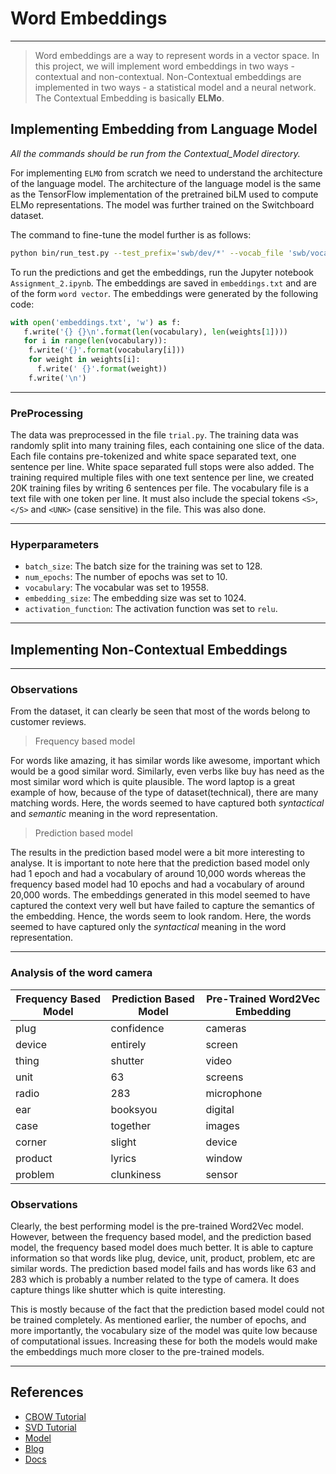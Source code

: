 # Word Embeddings
---
> Word embeddings are a way to represent words in a vector space. In this project, we will implement word embeddings in two ways - contextual and non-contextual. Non-Contextual embeddings are implemented in two ways - a statistical model and a neural network. The Contextual Embedding is basically __ELMo__.

## Implementing Embedding from Language Model
*All the commands should be run from the Contextual_Model directory.*

For implementing ``ELMO`` from scratch we need to understand the architecture of the language model. The architecture of the language model is the same as the TensorFlow implementation of the pretrained biLM used to compute ELMo representations. The model was further trained on the Switchboard dataset.

The command to fine-tune the model further is as follows:
```bash
python bin/run_test.py --test_prefix='swb/dev/*' --vocab_file 'swb/vocab.txt' --save_dir='swb/checkpoint'
```

To run the predictions and get the embeddings, run the Jupyter notebook ```Assignment_2.ipynb```.
The embeddings are saved in ```embeddings.txt``` and are of the form ```word vector```.
The embeddings were generated by the following code:
```python
with open('embeddings.txt', 'w') as f:
   f.write('{} {}\n'.format(len(vocabulary), len(weights[1])))
   for i in range(len(vocabulary)):
    f.write('{}'.format(vocabulary[i]))
    for weight in weights[i]:
      f.write(' {}'.format(weight))
    f.write('\n')
```
---
### PreProcessing

The data was preprocessed in the file ```trial.py```. The training data was randomly split into many training files, each containing one slice of the data. Each file contains pre-tokenized and white space separated text, one sentence per line. White space separated full stops were also added. The training required multiple files with one text sentence per line, we created 20K training files by writing 6 sentences per file. The vocabulary file is a text file with one token per line. It must also include the special tokens ```<S>```, ```</S>``` and ```<UNK>``` (case sensitive) in the file. This was also done.

---
### Hyperparameters

- ```batch_size```: The batch size for the training was set to 128.
- ```num_epochs```: The number of epochs was set to 10.
- ```vocabulary```: The vocabular was set to 19558.
- ```embedding_size```: The embedding size was set to 1024.
- ```activation_function```: The activation function was set to ```relu```.

---

## Implementing Non-Contextual Embeddings
---
### Observations

From the dataset, it can clearly be seen that most of the words belong to customer reviews.

> Frequency based model

For words like amazing, it has similar words like awesome, important which would be a good similar word. Similarly, even verbs like buy has need as the most similar word which is quite plausible. The word laptop is a great example of how, because of the type of dataset(technical), there are many matching words. Here, the words seemed to have captured both _syntactical_ and _semantic_ meaning in the word representation.

> Prediction based model

The results in the prediction based model were a bit more interesting to analyse. It is important to note here that the prediction based model only had 1 epoch and had a vocabulary of around 10,000 words whereas the frequency based model had 10 epochs and had a vocabulary of around 20,000 words. The embeddings generated in this model seemed to have captured the context very well but have failed to capture the semantics of the embedding. Hence, the words seem to look random. Here, the words seemed to have captured only the _syntactical_ meaning in the word representation.

---
### Analysis of the word camera
|Frequency Based Model | Prediction Based Model | Pre-Trained Word2Vec Embedding |
|--|--|--|
| plug | confidence | cameras |
| device | entirely | screen |
| thing | shutter | video |
| unit | 63 | screens |
| radio | 283 | microphone |
| ear | booksyou | digital |
| case | together | images |
| corner | slight | device |
| product | lyrics | window |
| problem | clunkiness | sensor |

### Observations

Clearly, the best performing model is the pre-trained Word2Vec model. However, between the frequency based model, and the prediction based model, the frequency based model does much better. It is able to capture information so that words like plug, device, unit, product, problem, etc are similar words. The prediction based model fails and has words like 63 and 283 which is probably a number related to the type of camera. It does capture things like shutter which is quite interesting.

This is mostly because of the fact that the prediction based model could not be trained completely. As mentioned earlier, the number of epochs, and more importantly, the vocabulary size of the model was quite low because of computational issues. Increasing these for both the models would make the embeddings much more closer to the pre-trained models.

---
## References

- [CBOW Tutorial](https://github.com/nzw0301/keras-examples/blob/master/CBoW.ipynb)
- [SVD Tutorial](https://blog.statsbot.co/singular-value-decomposition-tutorial-52c695315254?gi=703376979d4)
- [Model](https://github.com/allenai/bilm-tf)
- [Blog](https://appliedmachinelearning.blog/2019/11/30/training-elmo-from-scratch-on-custom-data-set-for-generating-embeddings-tensorflow/)
- [Docs](https://tfhub.dev/google/elmo/2)
